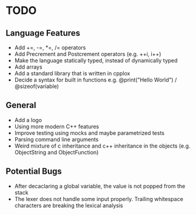 # TODO

## Language Features

* Add +=, -=, *=, /= operators
* Add Precrement and Postcrement operators (e.g. ++i, i++)
* Make the language statically typed, instead of dynamically typed
* Add arrays
* Add a standard library that is written in cpplox
* Decide a syntax for built in functions e.g. @print("Hello World") / @sizeof(variable)

## General

* Add a logo
* Using more modern C++ features
* Improve testing using mocks and maybe parametrized tests
* Parsing command line arguments
* Weird mixture of c inheritance and c++ inheritance in the objects (e.g. ObjectString and ObjectFunction)

## Potential Bugs

* After decaclaring a global variable, the value is not popped from the stack
* The lexer does not handle some input properly. Trailing whitespace characters are breaking the lexical analysis
